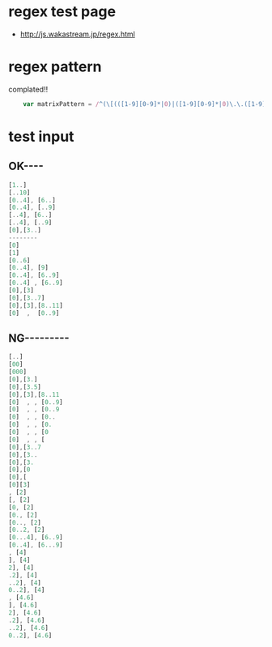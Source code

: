 # regex test page
- http://js.wakastream.jp/regex.html

# regex pattern
complated!!
```javascript
    var matrixPattern = /^(\[(([1-9][0-9]*|0)|([1-9][0-9]*|0)\.\.([1-9][0-9]*|0)|\.\.([1-9][0-9]*|0)|([1-9][0-9]*|0)\.\.)\](( *, *(?=\[[\]\[ ,.0-9]+\]$))|$))+$/;
```
# test input
## OK----
```javascript
[1..]
[..10]
[0..4], [6..]
[0..4], [..9]
[..4], [6..]
[..4], [..9]
[0],[3..]
--------
[0]
[1]
[0..6]
[0..4], [9]
[0..4], [6..9]
[0..4] , [6..9]
[0],[3]
[0],[3..7]
[0],[3],[8..11]
[0]  ,  [0..9]
```

## NG---------
```javascript
[..]
[00]
[000]
[0],[3.]
[0],[3.5]
[0],[3],[8..11
[0]  , , [0..9]
[0]  , , [0..9
[0]  , , [0..
[0]  , , [0.
[0]  , , [0
[0]  , , [
[0],[3..7
[0],[3..
[0],[3.
[0],[0
[0],[
[0][3]
, [2]
[, [2]
[0, [2]
[0., [2]
[0.., [2]
[0..2, [2]
[0...4], [6..9]
[0..4], [6...9]
, [4]
], [4]
2], [4]
.2], [4]
..2], [4]
0..2], [4]
, [4.6]
], [4.6]
2], [4.6]
.2], [4.6]
..2], [4.6]
0..2], [4.6]
```
